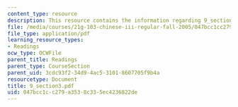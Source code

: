 ```yaml
---
content_type: resource
description: This resource contains the information regarding 9_section3.
file: /media/courses/21g-103-chinese-iii-regular-fall-2005/047bcc1cc279a3538c335ec4236822de_MIT21G_103F05_9_3.pdf
file_type: application/pdf
learning_resource_types:
- Readings
ocw_type: OCWFile
parent_title: Readings
parent_type: CourseSection
parent_uid: 3cdc93f2-34d9-4ac5-3101-8607705f9b4a
resourcetype: Document
title: 9_section3.pdf
uid: 047bcc1c-c279-a353-8c33-5ec4236822de
---
```

